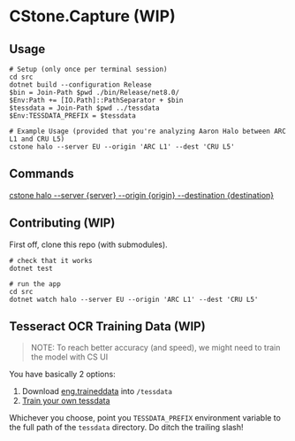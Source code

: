 # CStone.Capture (WIP)

## Usage

```pwsh
# Setup (only once per terminal session)
cd src
dotnet build --configuration Release
$bin = Join-Path $pwd ./bin/Release/net8.0/
$Env:Path += [IO.Path]::PathSeparator + $bin
$tessdata = Join-Path $pwd ../tessdata
$Env:TESSDATA_PREFIX = $tessdata

# Example Usage (provided that you're analyzing Aaron Halo between ARC L1 and CRU L5)
cstone halo --server EU --origin 'ARC L1' --dest 'CRU L5'
```

## Commands

[cstone halo --server {server} --origin {origin} --destination {destination}](src\commands\AaronHaloCommand.help.md)

## Contributing (WIP)

First off, clone this repo (with submodules).

```pwsh
# check that it works
dotnet test

# run the app
cd src
dotnet watch halo --server EU --origin 'ARC L1' --dest 'CRU L5'
```

## Tesseract OCR Training Data (WIP)

> NOTE: To reach better accuracy (and speed), we might need to train the model with CS UI

You have basically 2 options:

1. Download [eng.traineddata](https://github.com/tesseract-ocr/tessdata_fast) into `/tessdata`
2. [Train your own tessdata](https://pretius.com/blog/ocr-tesseract-training-data/)

Whichever you choose, point you `TESSDATA_PREFIX` environment variable to the full path of the `tessdata` directory. Do ditch the trailing slash!
